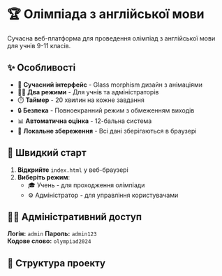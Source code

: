# 🏆 Олімпіада з англійської мови

Сучасна веб-платформа для проведення олімпіад з англійської мови для учнів 9-11 класів.

## ✨ Особливості

- 🎯 **Сучасний інтерфейс** - Glass morphism дизайн з анімаціями
- 👨‍🎓 **Два режими** - Для учнів та адміністраторів
- ⏱️ **Таймер** - 20 хвилин на кожне завдання
- 🔒 **Безпека** - Повноекранний режим з обмеженням виходів
- 📊 **Автоматична оцінка** - 12-бальна система
- 💾 **Локальне збереження** - Всі дані зберігаються в браузері

## 🚀 Швидкий старт

1. **Відкрийте** `index.html` у веб-браузері
2. **Виберіть режим**:
   - 🎓 Учень - для проходження олімпіади
   - ⚙️ Адміністратор - для управління користувачами

## 👨‍💻 Адміністративний доступ

**Логін:** `admin`
**Пароль:** `admin123`  
**Кодове слово:** `olympiad2024`

## 📁 Структура проекту
